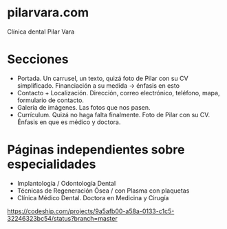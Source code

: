 pilarvara.com
===========

Clínica dental Pilar Vara

Secciones
===========

- Portada. Un carrusel, un texto, quizá foto de Pilar con su CV simplificado. Financiación a su medida -> énfasis en esto
- Contacto + Localización. Dirección, correo electrónico, teléfono, mapa, formulario de contacto.
- Galería de imágenes. Las fotos que nos pasen.
- Currículum. Quizá no haga falta finalmente. Foto de Pilar con su CV. Énfasis en que es médico y doctora.

Páginas independientes sobre especialidades
===========================================

- Implantología / Odontología Dental
- Técnicas de Regeneración Ósea / con Plasma con plaquetas
- Clínica Médico Dental. Doctora en Medicina y Cirugía



https://codeship.com/projects/9a5afb00-a58a-0133-c1c5-32246323bc54/status?branch=master

